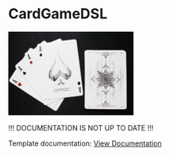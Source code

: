 # CardGameDSL

<img src="images/cards.jpg" width="50%">

!!! DOCUMENTATION IS NOT UP TO DATE !!!

Template documentation:
[View Documentation](https://mentalcardgames.github.io/CardGameDSL/index.html)
